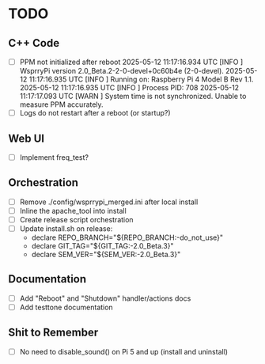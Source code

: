 # TODO

## C++ Code

- [ ] PPM not initialized after reboot
    2025-05-12 11:17:16.934 UTC [INFO ] WsprryPi version 2.0_Beta.2-2-0-devel+0c60b4e (2-0-devel).
    2025-05-12 11:17:16.935 UTC [INFO ] Running on: Raspberry Pi 4 Model B Rev 1.1.
    2025-05-12 11:17:16.935 UTC [INFO ] Process PID: 708
    2025-05-12 11:17:17.093 UTC [WARN ] System time is not synchronized. Unable to measure PPM accurately.
- [ ] Logs do not restart after a reboot (or startup?)

## Web UI

- [ ] Implement freq_test?

## Orchestration

- [ ] Remove ./config/wsprrypi_merged.ini after local install
- [ ] Inline the apache_tool into install
- [ ] Create release script orchestration
- [ ] Update install.sh on release:
  - declare REPO_BRANCH="${REPO_BRANCH:-do_not_use}"
  - declare GIT_TAG="${GIT_TAG:-2.0_Beta.3}"
  - declare SEM_VER="${SEM_VER:-2.0_Beta.3}"

## Documentation

- [ ] Add "Reboot" and "Shutdown" handler/actions docs
- [ ] Add testtone documentation

## Shit to Remember

- [ ] No need to disable_sound() on Pi 5 and up (install and uninstall)
